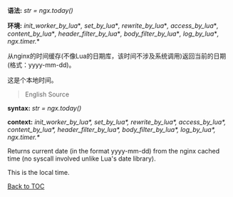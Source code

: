 **语法:** *str = ngx.today()*

**环境:** *init_worker_by_lua*\**, set_by_lua*\**, rewrite_by_lua*\**, access_by_lua*\**, content_by_lua*\**, header_filter_by_lua*\**, body_filter_by_lua*\**, log_by_lua*\**, ngx.timer.*\*

从nginx的时间缓存(不像Lua的日期库，该时间不涉及系统调用)返回当前的日期(格式：yyyy-mm-dd)。

这是个本地时间。

> English Source

**syntax:** *str = ngx.today()*

**context:** *init_worker_by_lua\*, set_by_lua\*, rewrite_by_lua\*, access_by_lua\*, content_by_lua\*, header_filter_by_lua\*, body_filter_by_lua\*, log_by_lua\*, ngx.timer.\**

Returns current date (in the format yyyy-mm-dd) from the nginx cached time (no syscall involved unlike Lua's date library).

This is the local time.

[Back to TOC](#nginx-api-for-lua)
